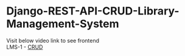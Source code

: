 # Django-REST-API-CRUD-Library-Management-System
Visit below video link to see frontend <br />
  LMS-1 - [CRUD](https://drive.google.com/file/d/1INgjm6e46-9pp1GgY_js4FpWPh9Z-Wlw/view?usp=sharing)
